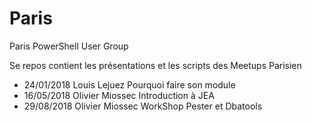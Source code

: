 Paris
=======

Paris PowerShell User Group

Se repos contient les présentations et les scripts des Meetups Parisien

* 24/01/2018 Louis Lejuez Pourquoi faire son module
* 16/05/2018 Olivier Miossec Introduction à JEA
* 29/08/2018 Olivier Miossec WorkShop Pester et Dbatools

